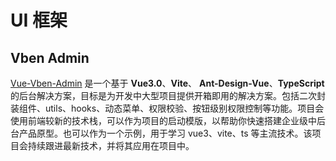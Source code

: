 # UI 框架

## Vben Admin

[Vue-Vben-Admin](https://vvbin.cn/doc-next/) 是一个基于 **Vue3.0**、**Vite**、 **Ant-Design-Vue**、**TypeScript** 的后台解决方案，目标是为开发中大型项目提供开箱即用的解决方案。包括二次封装组件、utils、hooks、动态菜单、权限校验、按钮级别权限控制等功能。项目会使用前端较新的技术栈，可以作为项目的启动模版，以帮助你快速搭建企业级中后台产品原型。也可以作为一个示例，用于学习 vue3、vite、ts 等主流技术。该项目会持续跟进最新技术，并将其应用在项目中。
